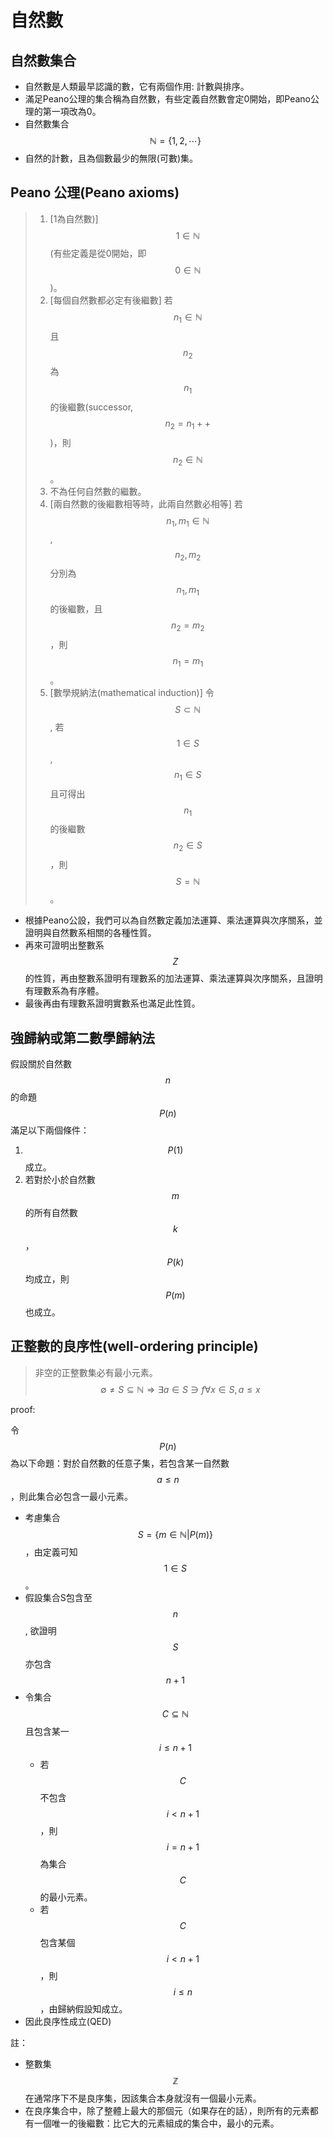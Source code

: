 # 自然數

## 自然數集合

* 自然數是人類最早認識的數，它有兩個作用: 計數與排序。
* 滿足Peano公理的集合稱為自然數，有些定義自然數會定0開始，即Peano公理的第一項改為0。
* 自然數集合 $$\mathbb{N} = \{1,2,\cdots\}$$
* 自然的計數，且為個數最少的無限\(可數\)集。

## Peano 公理\(Peano axioms\)

> 1. \[1為自然數\)\] $$1 \in \mathbb{N}$$ \(有些定義是從0開始，即$$0 \in \mathbb{N}$$\)。
> 2. \[每個自然數都必定有後繼數\] 若$$n_1 \in \mathbb{N}$$且$$n_2$$ 為$$n_1$$的後繼數\(successor,$$n_2 = n_1 ++$$\)，則$$n_2 \in \mathbb{N}$$。
> 3. 不為任何自然數的繼數。
> 4. \[兩自然數的後繼數相等時，此兩自然數必相等\] 若$$n_1,m_1 \in \mathbb{N}$$, $$n_2,m_2$$ 分別為$$n_1,m_1$$ 的後繼數，且$$n_2=m_2$$，則$$n_1=m_1$$。
> 5. \[數學規納法\(mathematical induction\)\] 令$$S \subset \mathbb{N}$$, 若$$1 \in S$$, $$n_1 \in S$$且可得出$$n_1$$的後繼數$$n_2 \in S$$，則$$S=\mathbb{N}$$。

* 根據Peano公設，我們可以為自然數定義加法運算、乘法運算與次序關系，並證明與自然數系相關的各種性質。
* 再來可證明出整數系$$Z$$的性質，再由整數系證明有理數系的加法運算、乘法運算與次序關系，且證明有理數系為有序體。
* 最後再由有理數系證明實數系也滿足此性質。

## 強歸納或第二數學歸納法

假設關於自然數$$n$$的命題$$P(n)$$滿足以下兩個條件：

1. $$ P(1)$$成立。
2.    若對於小於自然數$$m$$的所有自然數$$k$$，$$P(k)$$均成立，則$$P(m)$$也成立。

## 正整數的良序性\(well-ordering principle\)

> 非空的正整數集必有最小元素。$$\emptyset \neq S \subseteq \mathbb{N} \Rightarrow \exists a \in S  \ni f\forall x \in S, a \leq x$$

proof:

令$$P(n)$$為以下命題：對於自然數的任意子集，若包含某一自然數$$a \leq n$$，則此集合必包含一最小元素。

* 考慮集合$$S=\{m \in \mathbb{N} \vert P(m)\}$$，由定義可知$$1 \in S$$。
* 假設集合S包含至$$n$$, 欲證明$$S$$亦包含$$n+1$$
* 令集合$$C \subseteq \mathbb{N}$$且包含某一$$i \leq n+1$$
  * 若$$C$$不包含$$i<n+1$$，則$$i=n+1$$為集合$$C$$的最小元素。
  * 若$$C$$包含某個$$i<n+1$$，則 $$i \leq n$$，由歸納假設知成立。
* 因此良序性成立\(QED\)

註：

* 整數集$$\mathbb{Z}$$在通常序下不是良序集，因該集合本身就沒有一個最小元素。
* 在良序集合中，除了整體上最大的那個元（如果存在的話），則所有的元素都有一個唯一的後繼數：比它大的元素組成的集合中，最小的元素。





